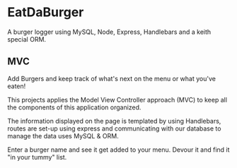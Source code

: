 # EatDaBurger
A burger logger using MySQL, Node, Express, Handlebars and a keith special ORM. 

## MVC

Add Burgers and keep track of what's next on the menu or what you've eaten!

This projects applies the Model View Controller approach (MVC) to keep all the components of this application organized. 

The information displayed on the page is templated by using Handlebars, routes are set-up using express and communicating with our database to manage the data uses MySQL & ORM.

Enter a burger name and see it get added to your menu. Devour it and find it "in your tummy" list.